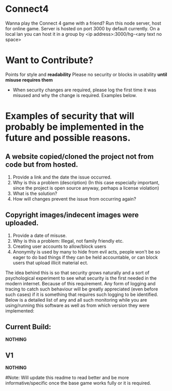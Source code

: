 # Connect4
Wanna play the Connect 4 game with a friend? Run this node server, host for online game. Server is hosted on port 3000 by default currently. On a local lan you can host it in a group by \<ip address\>:3000/hg-\<any text no space\>

# Want to Contribute?
Points for style and **readability**
Please no security or blocks in usability **until misuse requires them**
 * When security changes are required, please log the first time it was misused and why the change is required. Examples below.



# Examples of security that will probably be implemented in the future and possible reasons.
## A website copied/cloned the project not from code but from hosted. 
   1. Provide a link and the date the issue occurred.
   2. Why is this a problem (description) (In this case especially important, since the project is open source anyway, perhaps a license violation)
   3. What is the solution?
   4. How will changes prevent the issue from occurring again?

## Copyright images/indecent images were uploaded. 
  1. Provide a date of misuse.
  2. Why is this a problem: Illegal, not family friendly etc.
  3. Creating user accounts to allow/block users
  4. Anonymity is used by many to hide from evil acts, people won't be so eager to do bad things if they can be held accountable, or can block users that upload illicit material ect.

The idea behind this is so that security grows naturally and a sort of psychological experiment to see what security is the first needed in the modern internet. Because of this requirement. Any form of logging and tracing to catch such behaviour will be greatly appreciated (even before such cases) if it is something that requires such logging to be identified. Below is a detailed list of any and all such monitoring while you are using/running this software as well as from which version they were implemented:
## Current Build:
**NOTHING**
## V1 ##
**NOTHING**

#Note:
Will update this readme to read better and be more informative/specific once the base game works fully or it is required.
